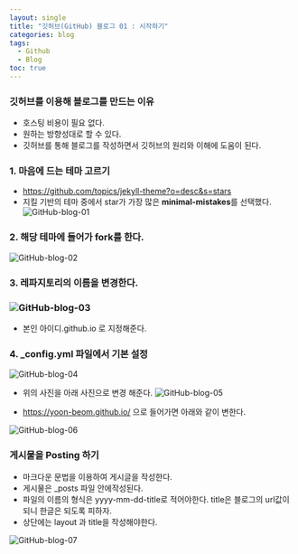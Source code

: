 ```yaml
---
layout: single
title: "깃허브(GitHub) 블로그 01 : 시작하기"
categories: blog
tags:
  - Github
  - Blog
toc: true
---
```

### 깃허브를 이용해 블로그를 만드는 이유
- 호스팅 비용이 필요 없다.
- 원하는 방향성대로 할 수 있다.
- 깃허브를 통해 블로그를 작성하면서 깃허브의 원리와 이해에 도움이 된다.

### 1. 마음에 드는 테마 고르기
 - https://github.com/topics/jekyll-theme?o=desc&s=stars
 - 지킬 기반의 테마 중에서 star가 가장 많은 **minimal-mistakes**를 선택했다.
   ![GitHub-blog-01]({{site.url}}/images/2024-03-05-GitHub-blog-1st/GitHub-blog-1st-01.png)

### 2. 해당 테마에 들어가 fork를 한다.

![GitHub-blog-02]({{site.url}}/images/2024-03-05-GitHub-blog-1st/GitHub-blog-1st-02.png)

### 3. 레파지토리의 이름을 변경한다.

### ![GitHub-blog-03]({{site.url}}/images/2024-03-05-GitHub-blog-1st/GitHub-blog-1st-03.png)
- 본인 아이디.github.io 로 지정해준다.

### 4. _config.yml 파일에서 기본 설정

![GitHub-blog-04]({{site.url}}/images/2024-03-05-GitHub-blog-1st/GitHub-blog-1st-04.png)
- 위의 사진을 아래 사진으로 변경 해준다.
![GitHub-blog-05]({{site.url}}/images/2024-03-05-GitHub-blog-1st/GitHub-blog-1st-05.png)

- https://yoon-beom.github.io/ 으로 들어가면 아래와 같이 변한다.

![GitHub-blog-06]({{site.url}}/images/2024-03-05-GitHub-blog-1st/GitHub-blog-1st-06.png)

### 게시물을 Posting 하기
- 마크다운 문법을 이용하여 게시글을 작성한다.
- 게시물은 _posts 파일 안에작성된다.
- 파일의 이름의 형식은 yyyy-mm-dd-title로 적어야한다. title은 블로그의 url값이 되니 한글은 되도록 피하자.
- 상단에는 layout 과 title을 작성해야한다.

![GitHub-blog-07]({{site.url}}/images/2024-03-05-GitHub-blog-1st/GitHub-blog-1st-07.png)
